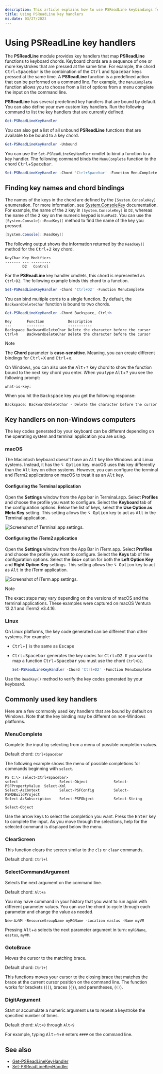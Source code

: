 ```yaml
---
description: This article explains how to use PSReadLine keybindings for various platforms and terminals applications.
title: Using PSReadLine key handlers
ms.date: 03/27/2023
---
```

# Using PSReadLine key handlers

The **PSReadLine** module provides key handlers that map **PSReadLine** functions to keyboard
chords. Keyboard chords are a sequence of one or more keystrokes that are pressed at the same time.
For example, the chord <kbd>Ctrl</kbd>+<kbd>Spacebar</kbd> is the combination of the <kbd>Ctrl</kbd>
and <kbd>Spacebar</kbd> keys pressed at the same time. A **PSReadLine** function is a predefined
action that can be performed on a command line. For example, the `MenuComplete` function allows you
to choose from a list of options from a menu complete the input on the command line.

**PSReadLine** has several predefined key handlers that are bound by default. You can also define
your own custom key handlers. Run the following command to list the key handlers that are currently
defined.

```powershell
Get-PSReadLineKeyHandler
```

You can also get a list of all unbound **PSReadLine** functions that are available to be bound to a key chord.

```powershell
Get-PSReadLineKeyHandler -Unbound
```

You can use the `Set-PSReadLineKeyHandler` cmdlet to bind a function to a key handler. The following
command binds the `MenuComplete` function to the chord <kbd>Ctrl</kbd>+<kbd>Spacebar</kbd>.

```powershell
Set-PSReadLineKeyHandler -Chord 'Ctrl+Spacebar' -Function MenuComplete
```

## Finding key names and chord bindings

The names of the keys in the chord are defined by the `[System.ConsoleKey]` enumeration. For more
information, see [System.ConsoleKey][01] documentation. For example, the name of the <kbd>2</kbd>
key in `[System.ConsoleKey]` is `D2`, whereas the name of the <kbd>2</kbd> key on the numeric keypad
is `NumPad2`. You can use the `[System.Console]::ReadKey()` method to find the name of the key you
pressed.

```powershell
[System.Console]::ReadKey()
```

The following output shows the information returned by the `ReadKey()` method for the
<kbd>Ctrl</kbd>+<kbd>2</kbd> key chord.

```Output
KeyChar Key Modifiers
------- --- ---------
        D2   Control
```

For the **PSReadLine** key handler cmdlets, this chord is represented as `Ctrl+D2`. The following
example binds this chord to a function.

```powershell
Set-PSReadLineKeyHandler -Chord 'Ctrl+D2' -Function MenuComplete
```

You can bind multiple cords to a single function. By default, the `BackwardDeleteChar` function is
bound to two chords.

```powershell
Get-PSReadLineKeyHandler -Chord Backspace, Ctrl+h
```

```Output
Key       Function           Description
---       --------           -----------
Backspace BackwardDeleteChar Delete the character before the cursor
Ctrl+h    BackwardDeleteChar Delete the character before the cursor
```

> [!NOTE]
> The **Chord** parameter is **case-sensitive**. Meaning, you can create different bindings for
> <kbd>Ctrl</kbd>+<kbd>X</kbd> and <kbd>Ctrl</kbd>+<kbd>x</kbd>.

On Windows, you can also use the <kbd>Alt</kbd>+<kbd>?</kbd> key chord to show the function bound to
the next key chord you enter. When you type <kbd>Alt</kbd>+<kbd>?</kbd> you see the following
prompt:

```Output
what-is-key:
```

When you hit the <kbd>Backspace</kbd> key you get the following response:

```Output
Backspace: BackwardDeleteChar - Delete the character before the cursor
```

## Key handlers on non-Windows computers

The key codes generated by your keyboard can be different depending on the operating system and
terminal application you are using.

### macOS

The Macintosh keyboard doesn't have an <kbd>Alt</kbd> key like Windows and Linux systems. Instead,
it has the <kbd>&#x2325; Option</kbd> key. macOS uses this key differently than the <kbd>Alt</kbd>
key on other systems. However, you can configure the terminal and iTerm2 applications on macOS to
treat it as an <kbd>Alt</kbd> key.

#### Configuring the Terminal application

Open the **Settings** window from the App bar in Terminal.app. Select **Profiles** and choose the
profile you want to configure. Select the **Keyboard** tab of the configuration options. Below the
list of keys, select the **Use Option as Meta Key** setting. This setting allows the <kbd>&#x2325;
Option</kbd> key to act as <kbd>Alt</kbd> in the Terminal application.

![Screenshot of Terminal.app settings.][02]

#### Configuring the iTerm2 application

Open the **Settings** window from the App Bar in iTerm.app. Select **Profiles** and choose the
profile you want to configure. Select the **Keys** tab of the configuration options. Select the
**Esc+** option for both the **Left Option Key** and **Right Option Key** settings. This setting
allows the <kbd>&#x2325; Option</kbd> key to act as <kbd>Alt</kbd> in the iTerm application.

![Screenshot of iTerm.app settings.][03]

> [!NOTE]
> The exact steps may vary depending on the versions of macOS and the terminal applications. These
> examples were captured on macOS Ventura 13.2.1 and iTerm2 v3.4.16.

### Linux

On Linux platforms, the key code generated can be different than other systems. For example:

- <kbd>Ctrl</kbd>+<kbd>[</kbd> is the same as <kbd>Escape</kbd>
- <kbd>Ctrl</kbd>+<kbd>Spacebar</kbd> generates the key codes for <kbd>Ctrl</kbd>+<kbd>D2</kbd>. If
  you want to map a function <kbd>Ctrl</kbd>+<kbd>Spacebar</kbd> you must use the chord `Ctrl+D2`.

  ```powershell
  Set-PSReadLineKeyHandler -Chord 'Ctrl+D2' -Function MenuComplete
  ```

Use the `ReadKey()` method to verify the key codes generated by your keyboard.

## Commonly used key handlers

Here are a few commonly used key handlers that are bound by default on Windows. Note that the key
binding may be different on non-Windows platforms.

### MenuComplete

Complete the input by selecting from a menu of possible completion values.

Default chord: `Ctrl+Spacebar`

The following example shows the menu of possible completions for commands beginning with `select`.

```Output
PS C:\> select<Ctrl+Spacebar>
select                   Select-Object            Select-PSFPropertyValue  Select-Xml
Select-AzContext         Select-PSFConfig         Select-PSMDBuildProject
Select-AzSubscription    Select-PSFObject         Select-String

Select-Object
```

Use the arrow keys to select the completion you want. Press the <kbd>Enter</kbd> key to complete the
input. As you move through the selections, help for the selected command is displayed below the
menu.

### ClearScreen

This function clears the screen similar to the `cls` or `clear` commands.

Default chord: `Ctrl+l`

### SelectCommandArgument

Selects the next argument on the command line.

Default chord: `Alt+a`

You may have command in your history that you want to run again with different parameter values. You
can use the chord to cycle through each parameter and change the value as needed.

`New-AzVM -ResourceGroupName myRGName -Location eastus -Name myVM`

Pressing <kbd>Alt</kbd>+<kbd>a</kbd> selects the next parameter argument in turn: `myRGName`,
`eastus`, `myVM`.

### GotoBrace

Moves the cursor to the matching brace.

Default chord: `Ctrl+]`

This functions moves your cursor to the closing brace that matches the brace at the current cursor
position on the command line. The function works for brackets (`[]`), braces (`{}`), and
parentheses, (`()`).

### DigitArgument

Start or accumulate a numeric argument use to repeat a keystroke the specified number of times.

Default chord: `Alt+0` through `Alt+9`

For example, typing <kbd>Alt</kbd>+<kbd>4</kbd>+<kbd>#</kbd> enters `####` on the command line.

## See also

- [Get-PSReadLineKeyHandler][04]
- [Set-PSReadLineKeyHandler][05]

<!-- link references -->
[01]: ./media/using-keyhandlers/macos-iterm2-settings.png
[02]: ./media/using-keyhandlers/macos-terminal-settings.png
[03]: xref:PSReadLine.Get-PSReadLineKeyHandler
[04]: xref:PSReadLine.Set-PSReadLineKeyHandler
[05]: xref:System.ConsoleKey

